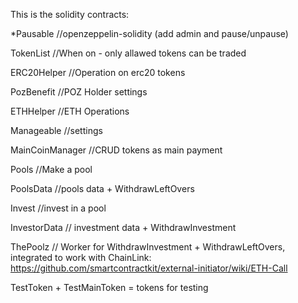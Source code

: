 This is the solidity contracts:

*Pausable //openzeppelin-solidity (add admin and pause/unpause)

TokenList //When on - only allawed tokens can be traded

ERC20Helper //Operation on erc20 tokens

PozBenefit //POZ Holder settings

ETHHelper //ETH Operations

Manageable //settings

MainCoinManager //CRUD tokens as main payment

Pools //Make a pool

PoolsData //pools data + WithdrawLeftOvers

Invest //invest in a pool

InvestorData // investment data + WithdrawInvestment

ThePoolz // Worker for WithdrawInvestment + WithdrawLeftOvers,
integrated to work with ChainLink: https://github.com/smartcontractkit/external-initiator/wiki/ETH-Call

TestToken + TestMainToken = tokens for testing 

